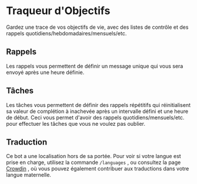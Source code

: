 # Traqueur d'Objectifs

Gardez une trace de vos objectifs de vie, avec des listes de contrôle et des rappels quotidiens/hebdomadaires/mensuels/etc.

## Rappels

Les rappels vous permettent de définir un message unique qui vous sera envoyé après une heure définie.

## Tâches

Les tâches vous permettent de définir des rappels répétitifs qui réinitialisent sa valeur de complétion à inachevée après un intervalle défini et une heure de début. Ceci vous permet d'avoir des rappels quotidiens/mensuels/etc. pour effectuer les tâches que vous ne voulez pas oublier.

## Traduction

Ce bot a une localisation hors de sa portée. Pour voir si votre langue est prise en charge, utilisez la commande `/languages` , ou consultez la page [Crowdin](https://crwd.in/goal-tracker-discord-bot) , où vous pouvez également contribuer aux traductions dans votre langue maternelle.
